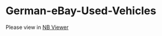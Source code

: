 # German-eBay-Used-Vehicles
Please view in [NB Viewer](https://nbviewer.jupyter.org/github/Bytecat01/German-eBay-Used-Vehicles/blob/master/german_used_vehicles.ipynb)

